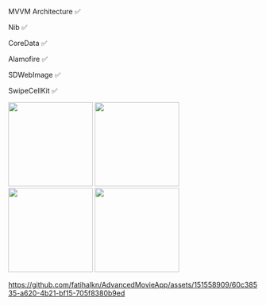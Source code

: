 MVVM Architecture ✅

Nib  ✅

CoreData ✅

Alamofire ✅

SDWebImage ✅

SwipeCellKit ✅






<img width="170" src="https://github.com/fatihalkn/AdvancedMovieApp/assets/151558909/e20acdc7-4aa1-48ac-a04d-758c09026f52">
<img width="170" src="https://github.com/fatihalkn/AdvancedMovieApp/assets/151558909/e62067b2-afb6-4432-b1a4-aba686c5a18b">
<img width="170" src="https://github.com/fatihalkn/AdvancedMovieApp/assets/151558909/5e06fb95-b3fe-49fb-acfc-7d5a5d3ca7af">
<img width="170" src="https://github.com/fatihalkn/AdvancedMovieApp/assets/151558909/6ae37173-2463-4afd-9d63-6738fac20ad3">




https://github.com/fatihalkn/AdvancedMovieApp/assets/151558909/60c38535-a620-4b21-bf15-705f8380b9ed

